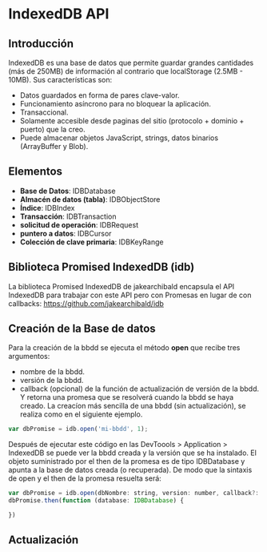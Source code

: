 # IndexedDB API
## Introducción
IndexedDB es una base de datos que permite guardar grandes cantidades (más de 250MB) de información al contrario que localStorage (2.5MB - 10MB). Sus características son:
- Datos guardados en forma de pares clave-valor.
- Funcionamiento asíncrono para no bloquear la aplicación.
- Transaccional.
- Solamente accesible desde paginas del sitio (protocolo + dominio + puerto) que la creo.
- Puede almacenar objetos JavaScript, strings, datos binarios (ArrayBuffer y Blob).

## Elementos

- **Base de Datos**: IDBDatabase
- **Almacén de datos (tabla)**: IDBObjectStore
- **Índice**: IDBIndex
- **Transacción**: IDBTransaction
- **solicitud de operación**: IDBRequest
- **puntero a datos**: IDBCursor
- **Colección de clave primaria**: IDBKeyRange

## Biblioteca Promised IndexedDB (idb)
La biblioteca Promised IndexedDB de jakearchibald encapsula el API IndexedDB para trabajar con este API pero con Promesas en lugar de con callbacks:
    https://github.com/jakearchibald/idb

## Creación de la Base de datos
Para la creación de la bbdd se ejecuta el método **open** que recibe tres argumentos:
- nombre de la bbdd.
- versión de la bbdd.
- callback (opcional) de la función de actualización de versión de la bbdd.
Y retorna una promesa que se resolverá cuando la bbdd se haya creado.
La creacíon más sencilla de una bbdd (sin actualización), se realiza como en el siguiente ejemplo.
```javascript
var dbPromise = idb.open('mi-bbdd', 1);
```
Después de ejecutar este código en las DevToools > Application > IndexedDB se puede ver la bbdd creada y la versión que se ha instalado.
El objeto suministrado por el then de la promesa es de tipo IDBDatabase y apunta a la base de datos creada (o recuperada). De modo que la sintaxis de open y el then de la promesa resuelta será:
```javascript
var dbPromise = idb.open(dbNombre: string, version: number, callback?: Function);
dbPromise.then(function (database: IDBDatabase) {

})
```

## Actualización

